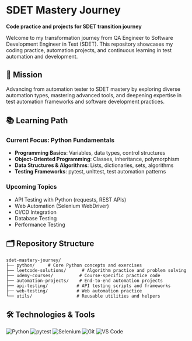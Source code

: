 # SDET Mastery Journey

**Code practice and projects for SDET transition journey**

Welcome to my transformation journey from QA Engineer to Software Development Engineer in Test (SDET). This repository showcases my coding practice, automation projects, and continuous learning in test automation and development.

## 🎯 Mission

Advancing from automation tester to SDET mastery by exploring diverse automation types, mastering advanced tools, and deepening expertise in test automation frameworks and software development practices.

## 📚 Learning Path

### Current Focus: Python Fundamentals
- **Programming Basics**: Variables, data types, control structures
- **Object-Oriented Programming**: Classes, inheritance, polymorphism
- **Data Structures & Algorithms**: Lists, dictionaries, sets, algorithms
- **Testing Frameworks**: pytest, unittest, test automation patterns

### Upcoming Topics
- API Testing with Python (requests, REST APIs)
- Web Automation (Selenium WebDriver)
- CI/CD Integration
- Database Testing
- Performance Testing

## 🗂️ Repository Structure

```
sdet-mastery-journey/
├── python/     # Core Python concepts and exercises
├── leetcode-solutions/      # Algorithm practice and problem solving
├── udemy-courses/          # Course-specific practice code
├── automation-projects/    # End-to-end automation projects
├── api-testing/           # API testing scripts and frameworks
├── web-testing/           # Web automation practice
└── utils/                 # Reusable utilities and helpers
```

## 🛠️ Technologies & Tools

![Python](https://img.shields.io/badge/Python-3776AB?style=flat&logo=python&logoColor=white)
![pytest](https://img.shields.io/badge/pytest-0A9EDC?style=flat&logo=pytest&logoColor=white)
![Selenium](https://img.shields.io/badge/Selenium-43B02A?style=flat&logo=selenium&logoColor=white)
![Git](https://img.shields.io/badge/Git-F05032?style=flat&logo=git&logoColor=white)
![VS Code](https://img.shields.io/badge/VS_Code-007ACC?style=flat&logo=visual-studio-code&logoColor=white)

